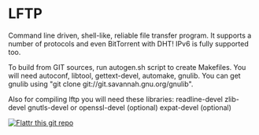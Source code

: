 LFTP
===
Command line driven, shell-like, reliable file transfer program. It supports a number of protocols and even BitTorrent with DHT! IPv6 is fully supported too.

To build from GIT sources, run autogen.sh script to create Makefiles. You will need autoconf, libtool, gettext-devel, automake, gnulib.
You can get gnulib using "git clone git://git.savannah.gnu.org/gnulib".

Also for compiling lftp you will need these libraries:
	readline-devel
	zlib-devel
	gnutls-devel or openssl-devel (optional)
	expat-devel (optional)

[![Flattr this git repo](http://api.flattr.com/button/flattr-badge-large.png)](https://flattr.com/submit/auto?user_id=lavv17&url=https://github.com/lavv17/lftp&title=LFTP+-+sophisticated+file+transfer+program&language=en_GB&tags=github&category=software)
